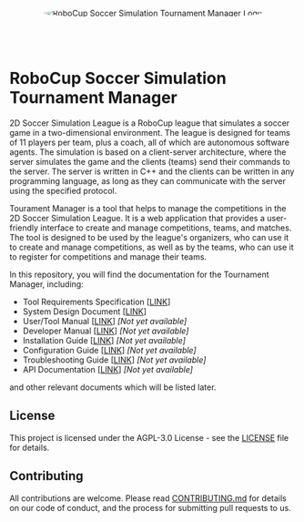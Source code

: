 <p align="center">
<img src="https://avatars.githubusercontent.com/u/170894800?s=400&u=4458877700e856ea7b237aef5a94e29862926b9f&v=4" alt="RoboCup Soccer Simulation Tournament Manager Logo"
style="border-radius:100%; margin-bottom:50px"/>
</p>

# RoboCup Soccer Simulation Tournament Manager

2D Soccer Simulation League is a RoboCup league that simulates a soccer game in a two-dimensional environment. The league is designed for teams of 11 players per team, plus a coach, all of which are autonomous software agents. The simulation is based on a client-server architecture, where the server simulates the game and the clients (teams) send their commands to the server. The server is written in C++ and the clients can be written in any programming language, as long as they can communicate with the server using the specified protocol.

Tourament Manager is a tool that helps to manage the competitions in the 2D Soccer Simulation League. It is a web application that provides a user-friendly interface to create and manage competitions, teams, and matches. The tool is designed to be used by the league's organizers, who can use it to create and manage competitions, as well as by the teams, who can use it to register for competitions and manage their teams.


In this repository, you will find the documentation for the Tournament Manager, including: 
* Tool Requirements Specification [[LINK](./docs/requirements-specification.md)]
* System Design Document [[LINK](./docs/system-design.md)]
* User/Tool Manual [[LINK](./docs/user-manual.md)] _[Not yet available]_
* Developer Manual [[LINK](./docs/developer-manual.md)] _[Not yet available]_
* Installation Guide [[LINK](./docs/installation-guide.md)] _[Not yet available]_
* Configuration Guide [[LINK](./docs/configuration-guide.md)] _[Not yet available]_
* Troubleshooting Guide [[LINK](./docs/troubleshooting-guide.md)] _[Not yet available]_
* API Documentation [[LINK](./docs/api-documentation.md)] _[Not yet available]_

and other relevant documents which will be listed later.



## License
This project is licensed under the AGPL-3.0 License - see the [LICENSE](./LICENSE) file for details.


## Contributing
All contributions are welcome. Please read [CONTRIBUTING.md](./CONTRIBUTING.md) for details on our code of conduct, and the process for submitting pull requests to us.
